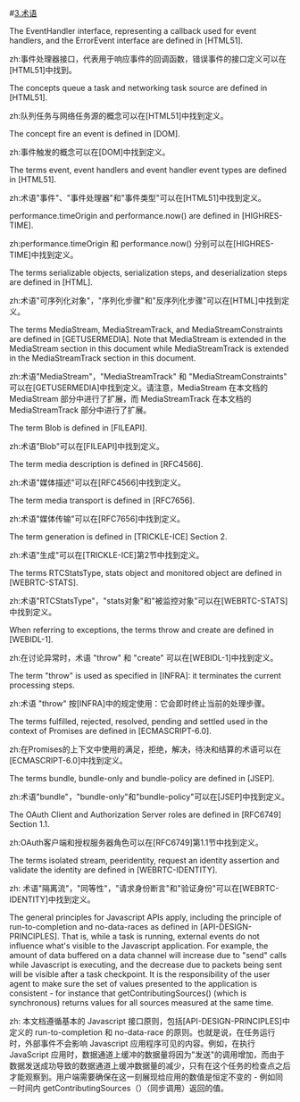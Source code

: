 #[3.术语](http://w3c.github.io/webrtc-pc/#terminology)

The EventHandler interface, representing a callback used for event handlers, and the ErrorEvent interface are defined in [HTML51].

zh:事件处理器接口，代表用于响应事件的回调函数，错误事件的接口定义可以在[HTML51]中找到。

The concepts queue a task and networking task source are defined in [HTML51].

zh:队列任务与网络任务源的概念可以在[HTML51]中找到定义。

The concept fire an event is defined in [DOM].

zh:事件触发的概念可以在[DOM]中找到定义。

The terms event, event handlers and event handler event types are defined in [HTML51].

zh:术语"事件"、"事件处理器"和"事件类型"可以在[HTML51]中找到定义。

performance.timeOrigin and performance.now() are defined in [HIGHRES-TIME].

zh:performance.timeOrigin 和 performance.now() 分别可以在[HIGHRES-TIME]中找到定义。

The terms serializable objects, serialization steps, and deserialization steps are defined in [HTML].

zh:术语"可序列化对象"，"序列化步骤"和"反序列化步骤"可以在[HTML]中找到定义。

The terms MediaStream, MediaStreamTrack, and MediaStreamConstraints are defined in [GETUSERMEDIA]. Note that MediaStream is extended in the MediaStream section in this document while MediaStreamTrack is extended in the MediaStreamTrack section in this document.

zh:术语"MediaStream"，"MediaStreamTrack" 和 "MediaStreamConstraints" 可以在[GETUSERMEDIA]中找到定义。请注意，MediaStream 在本文档的 MediaStream 部分中进行了扩展，而 MediaStreamTrack 在本文档的 MediaStreamTrack 部分中进行了扩展。

The term Blob is defined in [FILEAPI].

zh:术语"Blob"可以在[FILEAPI]中找到定义。

The term media description is defined in [RFC4566].

zh:术语"媒体描述"可以在[RFC4566]中找到定义。

The term media transport is defined in [RFC7656].

zh:术语"媒体传输"可以在[RFC7656]中找到定义。

The term generation is defined in [TRICKLE-ICE] Section 2.

zh:术语"生成"可以在[TRICKLE-ICE]第2节中找到定义。

The terms RTCStatsType, stats object and monitored object are defined in [WEBRTC-STATS].

zh:术语"RTCStatsType"，"stats对象"和"被监控对象"可以在[WEBRTC-STATS]中找到定义。

When referring to exceptions, the terms throw and create are defined in [WEBIDL-1].

zh:在讨论异常时，术语 "throw" 和 "create" 可以在[WEBIDL-1]中找到定义。

The term "throw" is used as specified in [INFRA]: it terminates the current processing steps.

zh:术语 "throw" 按[INFRA]中的规定使用：它会即时终止当前的处理步骤。

The terms fulfilled, rejected, resolved, pending and settled used in the context of Promises are defined in [ECMASCRIPT-6.0].

zh:在Promises的上下文中使用的满足，拒绝，解决，待决和结算的术语可以在[ECMASCRIPT-6.0]中找到定义。

The terms bundle, bundle-only and bundle-policy are defined in [JSEP].

zh:术语"bundle"，"bundle-only"和"bundle-policy"可以在[JSEP]中找到定义。

The OAuth Client and Authorization Server roles are defined in [RFC6749] Section 1.1.

zh:OAuth客户端和授权服务器角色可以在[RFC6749]第1.1节中找到定义。

The terms isolated stream, peeridentity, request an identity assertion and validate the identity are defined in [WEBRTC-IDENTITY].

zh: 术语"隔离流"，"同等性"，"请求身份断言"和"验证身份"可以在[WEBRTC-IDENTITY]中找到定义。

The general principles for Javascript APIs apply, including the principle of run-to-completion and no-data-races as defined in [API-DESIGN-PRINCIPLES]. That is, while a task is running, external events do not influence what's visible to the Javascript application. For example, the amount of data buffered on a data channel will increase due to "send" calls while Javascript is executing, and the decrease due to packets being sent will be visible after a task checkpoint. It is the responsibility of the user agent to make sure the set of values presented to the application is consistent - for instance that getContributingSources() (which is synchronous) returns values for all sources measured at the same time.

zh: 本文档遵循基本的 Javascript 接口原则，包括[API-DESIGN-PRINCIPLES]中定义的 run-to-completion 和 no-data-race 的原则。也就是说，在任务运行时，外部事件不会影响 Javascript 应用程序可见的内容。例如，在执行 JavaScript 应用时，数据通道上缓冲的数据量将因为"发送"的调用增加，而由于数据发送成功导致的数据通道上缓冲数据量的减少，只有在这个任务的检查点之后才能观察到。用户端需要确保在这一刻展现给应用的数值是恒定不变的 - 例如同一时间内 getContributingSources（）（同步调用）返回的值。
